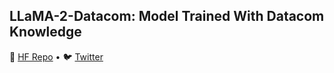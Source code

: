 ## LLaMA-2-Datacom: Model Trained With Datacom Knowledge


<p align="left">
🤗 <a href="https://huggingface.co/engkufizz" target="_blank">HF Repo</a> • 🐦 <a href="https://twitter.com/engkufizz" target="_blank">Twitter</a>  <br>
</p>
